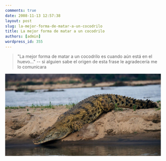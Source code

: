 ```yaml
---
comments: true
date: 2008-11-13 12:57:38
layout: post
slug: la-mejor-forma-de-matar-a-un-cocodrilo
title: La mejor forma de matar a un cocodrilo
authors: [admin]
wordpress_id: 355
---
```


> "La mejor forma de matar a un cocodrilo es cuando aún está en el huevo..."
-- si alguien sabe el origen de esta frase le agradecería me lo comunicara

![](cocodrilo.jpg)

